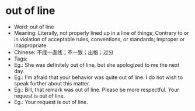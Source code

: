 # out of line

- Word: out of line
- Meaning: Literally, not properly lined up in a line of things; Contrary to or in violation of acceptable rules, conventions, or standards; improper or inappropriate.
- Chinese: 不成一直线；不一致；出格；过分
- Tags: 
- Eg.: She was definitely out of line, but she apologized to me the next day.
- Eg.: I'm afraid that your behavior was quite out of line. I do not wish to speak further about this matter.
- Eg.: Bill, that remark was out of line. Please be more respectful. Your request is out of line.
- Eg.: Your request is out of line.
